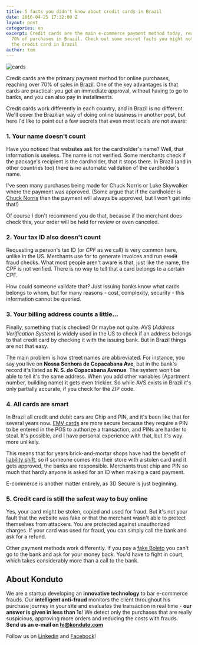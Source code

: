 ```yaml
---
title: 5 facts you didn't know about credit cards in Brazil
date: 2016-04-25 17:32:00 Z
layout: post
categories: en
excerpt: Credit cards are the main e-commerce payment method today, reaching over
  70% of purchases in Brazil. Check out some secret facts you might not know about
  the credit card in Brazil
author: tom
---
```


![cards](/images/160415-cards.png)

Credit cards are the primary payment method for online purchases, reaching over 70% of sales in Brazil. One of the key advantages is that cards are practical: you get an immediate approval, without having to go to banks, and you can also pay in installments.

Credit cards work differently in each country, and in Brazil is no different. We'll cover the Brazilian way of doing online business in another post, but here I'd like to point out a few secrets that even most locals are not aware: 

### 1. Your name doesn't count

Have you noticed that websites ask for the cardholder's name? Well, that information is useless. The name is not verified. Some merchants check if the package's recipient is the cardholder, that it stops there. In Brazil (and in other countries too) there is no automatic validation of the cardholder's name.

I've seen many purchases being made for Chuck Norris or Luke Skywalker where the payment was approved. (Some argue that if the cardholder is [Chuck Norris](http://www.chucknorrisfacts.com/) then the payment will always be approved, but I won't get into that!)

Of course I don't recommend you do that, because if the merchant does check this, your order will be held for review or even canceled.

### 2. Your tax ID also doesn't count

Requesting a person's tax ID (or *CPF* as we call) is very common here, unlike in the US. Merchants use for to generate invoices and run <del datetime="2014-09-17T20:52:23+00:00">credit</del> fraud checks. What most people aren't aware is that, just like the name, the CPF is not verified. There is no way to tell that a card belongs to a certain CPF.

How could someone validate that? Just issuing banks know what cards belongs to whom, but for many reasons - cost, complexity, security - this information cannot be queried.

### 3. Your billing address counts a little...

Finally, something that is checked! Or maybe not quite. AVS (*Address Verification System*) is widely used in the US to check if an address belongs to that credit card by checking it with the issuing bank. But in Brazil things are not that easy.

The main problem is how street names are abbreviated. For instance, you say you live on **Nossa Senhora de Copacabana Ave**, but in the bank's record it's listed as **N. S. de Copacabana Avenue**. The system won't be able to tell it's the same address. When you add other variables (Apartment number, building name) it gets even trickier. So while AVS exists in Brazil it's only partially accurate, if you check for the ZIP code.

### 4. All cards are smart

In Brazil all credit and debit cars are Chip and PIN, and it's been like that for several years now. [EMV cards](https://www.chasepaymentech.com/faq_emv_chip_card_technology.html) are more secure because they require a PIN to be entered in the POS to authorize a transaction, and PINs are harder to steal. It's possible, and I have personal experience with that, but it's way more unlikely.

This means that for years brick-and-mortar shops have had the benefit of [liability shift](https://en.wikipedia.org/wiki/EMV#Differences_and_benefits_of_EMV), so if someone comes into their store with a stolen card and it gets approved, the banks are responsible. Merchants trust chip and PIN so much that hardly anyone is asked for an ID when making a card payment.

E-commerce is another matter entirely, as 3D Secure is just beginning.

### 5. Credit card is still the safest way to buy online

Yes, your card might be stolen, copied and used for fraud. But it's not your fault that the website was fake or that the merchant wasn't able to protect themselves from attackers. You are protected against unauthorized charges. If your card was used for fraud, you can simply call the bank and ask for a refund.

Other payment methods work differently. If you pay a [fake Boleto](http://krebsonsecurity.com/2014/07/brazilian-boleto-bandits-bilk-billions/) you can't go to the bank and ask for your money back. You'd have to fight in court, which takes considerably more than a call to the bank.

## About Konduto

We are a startup developing an **innovative technology** to bar e-commerce frauds. Our **intelligent anti-fraud** monitors the client throughout his purchase journey in your site and evaluates the transaction in real time - **our answer is given in less than 1s**! We detect only the purchases that are really suspicious, approving more orders and reducing the costs with frauds. **Send us an e-mail on [hi@konduto.com](mailto:hi@konduto.com)**

Follow us on [Linkedin](https://www.linkedin.com/company/konduto?trk=company_logo) and [Facebook](https://www.facebook.com/konduto?fref=ts)!

